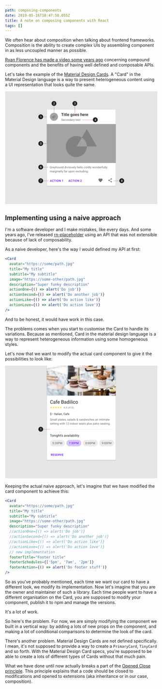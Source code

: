 ```yaml
---
path: composing-components
date: 2019-05-16T18:47:58.055Z
title: A note on composing components with React
tags: []
---
```

We often hear about composition when talking about frontend frameworks. Composition is the ability to create complex UIs by assembling component in as less uncoupled manner as possible.

[Ryan Florence has made a video some years ago](https://www.youtube.com/watch?v=hEGg-3pIHlE) concerning compound components and the benefits of having well defined and composable APIs.

Let's take the example of the [Material Design Cards](https://material.io/design/components/cards.html). A "Card" in the Material Design language is a way to present heterogeneous content using a UI representation that looks quite the same.

![A card definition from the Google Material Design Card specification](/assets/mio-design_assets_1ezntdj8h1j0bfkbl23lyzewjjvmzy_uv_cards-elements-2b.png "A card definition from the Google Material Design Card specification")

## Implementing using a naive approach

I'm a software developer and I make  mistakes, like every days. And some years ago, I've released [rn-placeholder](https://github.com/mfrachet/rn-placeholder) using an API that was not extensible because of lack of composability.

As a naive developer, here's the way I would defined my API at first:

```jsx
<Card
  avatar="https://some/path.jpg"
  title="My title"
  subtitle="My subtitle"
  image="https://some-other/path.jpg"
  description="Super funky description"
  actionOne={() => alert('Do job')}
  actionSecond={() => alert('Do another job')}
  actionLike={() => alert('Do action like')}
  actionLove={() => alert('Do action love')}
/>
```

And to be honest, it would have work in this case.

The problems comes when you start to customise the Card to handle its variations. Because as mentioned, Card in the material design language is a way to represent heterogeneous information using some homogeneous styles.

Let's now that we want to modify the actual card component to give it the possibilities to look like:

![Another google material card from their website](/assets/mio-design_assets_0b6xusjjsulxcutqtcvl0wurpww8_cards-dividers-2.png "Another google material card from their website")

Keeping the actual naive approach, let's imagine that we have modified the card component to achieve this:

```jsx
<Card
  avatar="https://some/path.jpg"
  title="My title"
  subtitle="My subtitle"
  image="https://some-other/path.jpg"
  description="Super funky description"
  //actionOne={() => alert('Do job')}
  //actionSecond={() => alert('Do another job')}
  //actionLike={() => alert('Do action like')}
  //actionLove={() => alert('Do action love')}
  // new implementation
  footerTitle="Footer title"
  footerSchedules={['5pm', '7am', '2pm']}
  footerAction={() => alert('Do footer stuff')}
/>
```

So as you've probably mentioned, each time we want our card to have a different look, we modify its implementation. Now let's imagine that you are the owner and maintainer of such a library. Each time people want to have a different organisation on the Card, you are supposed to modify your component, publish it to npm and manage the versions.

It's a lot of work.

So here's the problem. For now, we are simply modifying the component we built in a vertical way: by adding a lots of new props on the component, and making a lot of conditional comparisons to determine the look of the card.

There's another problem. Material Design Cards are not defined specifically. I mean, it's not supposed to provide a way to create a `PrimaryCard`, `TinyCard` and so forth. With the Material Design Card specs, you're supposed to be able to create a lots of different types of Cards without that much pain.

What we have done until now actually breaks a part of the [Opened Close principle](https://en.wikipedia.org/wiki/Open%E2%80%93closed_principle). This principle explains that a code should be closed to modifications and opened to extensions (aka inheritance or in our case, composition).
